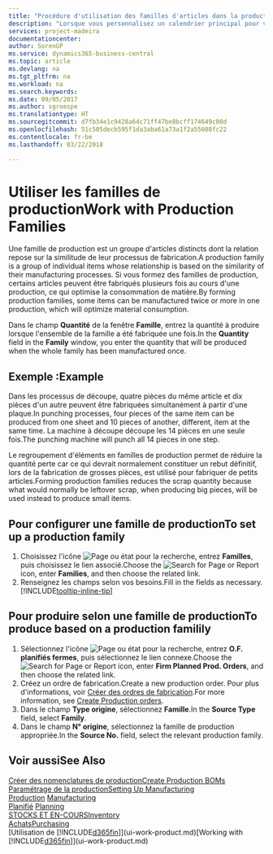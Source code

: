 ```yaml
---
title: "Procédure d'utilisation des familles d'articles dans la production | Microsoft Docs"
description: "Lorsque vous personnalisez un calendrier principal pour votre société ou pour l'un de ses partenaires commerciaux, votre tâche consiste essentiellement à modifier le statut des jours ouvrés et chômés."
services: project-madeira
documentationcenter: 
author: SorenGP
ms.service: dynamics365-business-central
ms.topic: article
ms.devlang: na
ms.tgt_pltfrm: na
ms.workload: na
ms.search.keywords: 
ms.date: 09/05/2017
ms.author: sgroespe
ms.translationtype: HT
ms.sourcegitcommit: d7fb34e1c9428a64c71ff47be8bcff174649c00d
ms.openlocfilehash: 51c505decb595f1da3aba61a73a1f2a55608fc22
ms.contentlocale: fr-be
ms.lasthandoff: 03/22/2018

---
```

# <a name="work-with-production-families"></a><span data-ttu-id="888d1-103">Utiliser les familles de production</span><span class="sxs-lookup"><span data-stu-id="888d1-103">Work with Production Families</span></span>
<span data-ttu-id="888d1-104">Une famille de production est un groupe d'articles distincts dont la relation repose sur la similitude de leur processus de fabrication.</span><span class="sxs-lookup"><span data-stu-id="888d1-104">A production family is a group of individual items whose relationship is based on the similarity of their manufacturing processes.</span></span> <span data-ttu-id="888d1-105">Si vous formez des familles de production, certains articles peuvent être fabriqués plusieurs fois au cours d'une production, ce qui optimise la consommation de matière.</span><span class="sxs-lookup"><span data-stu-id="888d1-105">By forming production families, some items can be manufactured twice or more in one production, which will optimize material consumption.</span></span>

<span data-ttu-id="888d1-106">Dans le champ **Quantité** de la fenêtre **Famille**, entrez la quantité à produire lorsque l'ensemble de la famille a été fabriquée une fois.</span><span class="sxs-lookup"><span data-stu-id="888d1-106">In the **Quantity** field in the **Family** window, you enter the quantity that will be produced when the whole family has been manufactured once.</span></span>

## <a name="example"></a><span data-ttu-id="888d1-107">Exemple :</span><span class="sxs-lookup"><span data-stu-id="888d1-107">Example</span></span>
<span data-ttu-id="888d1-108">Dans les processus de découpe, quatre pièces du même article et dix pièces d'un autre peuvent être fabriquées simultanément à partir d'une plaque.</span><span class="sxs-lookup"><span data-stu-id="888d1-108">In punching processes, four pieces of the same item can be produced from one sheet and 10 pieces of another, different, item at the same time.</span></span> <span data-ttu-id="888d1-109">La machine à découpe découpe les 14 pièces en une seule fois.</span><span class="sxs-lookup"><span data-stu-id="888d1-109">The punching machine will punch all 14 pieces in one step.</span></span>

<span data-ttu-id="888d1-110">Le regroupement d'éléments en familles de production permet de réduire la quantité perte car ce qui devrait normalement constituer un rebut définitif, lors de la fabrication de grosses pièces, est utilisé pour fabriquer de petits articles.</span><span class="sxs-lookup"><span data-stu-id="888d1-110">Forming production families reduces the scrap quantity because what would normally be leftover scrap, when producing big pieces, will be used instead to produce small items.</span></span>

## <a name="to-set-up-a-production-family"></a><span data-ttu-id="888d1-111">Pour configurer une famille de production</span><span class="sxs-lookup"><span data-stu-id="888d1-111">To set up a production family</span></span>
1. <span data-ttu-id="888d1-112">Choisissez l'icône ![Page ou état pour la recherche](media/ui-search/search_small.png "Page ou état pour la recherche"), entrez **Familles**, puis choisissez le lien associé.</span><span class="sxs-lookup"><span data-stu-id="888d1-112">Choose the ![Search for Page or Report](media/ui-search/search_small.png "Search for Page or Report icon") icon, enter **Families**, and then choose the related link.</span></span>
2. <span data-ttu-id="888d1-113">Renseignez les champs selon vos besoins.</span><span class="sxs-lookup"><span data-stu-id="888d1-113">Fill in the fields as necessary.</span></span> [!INCLUDE[tooltip-inline-tip](includes/tooltip-inline-tip_md.md)]

## <a name="to-produce-based-on-a-production-familily"></a><span data-ttu-id="888d1-114">Pour produire selon une famille de production</span><span class="sxs-lookup"><span data-stu-id="888d1-114">To produce based on a production familily</span></span>
1. <span data-ttu-id="888d1-115">Sélectionnez l'icône ![Page ou état pour la recherche](media/ui-search/search_small.png "Page ou état pour la recherche"), entrez **O.F. planifiés fermes**, puis sélectionnez le lien connexe.</span><span class="sxs-lookup"><span data-stu-id="888d1-115">Choose the ![Search for Page or Report](media/ui-search/search_small.png "Search for Page or Report icon") icon, enter **Firm Planned Prod. Orders**, and then choose the related link.</span></span>
2. <span data-ttu-id="888d1-116">Créez un ordre de fabrication.</span><span class="sxs-lookup"><span data-stu-id="888d1-116">Create a new production order.</span></span> <span data-ttu-id="888d1-117">Pour plus d'informations, voir [Créer des ordres de fabrication](production-how-to-create-production-orders.md).</span><span class="sxs-lookup"><span data-stu-id="888d1-117">For more information, see [Create Production orders](production-how-to-create-production-orders.md).</span></span>
3. <span data-ttu-id="888d1-118">Dans le champ **Type origine**, sélectionnez **Famille**.</span><span class="sxs-lookup"><span data-stu-id="888d1-118">In the **Source Type** field, select **Family**.</span></span>  
4. <span data-ttu-id="888d1-119">Dans le champ **N° origine**, sélectionnez la famille de production appropriée.</span><span class="sxs-lookup"><span data-stu-id="888d1-119">In the **Source No.** field, select the relevant production family.</span></span>

## <a name="see-also"></a><span data-ttu-id="888d1-120">Voir aussi</span><span class="sxs-lookup"><span data-stu-id="888d1-120">See Also</span></span>
[<span data-ttu-id="888d1-121">Créer des nomenclatures de production</span><span class="sxs-lookup"><span data-stu-id="888d1-121">Create Production BOMs</span></span>](production-how-to-create-production-boms.md)  
[<span data-ttu-id="888d1-122">Paramétrage de la production</span><span class="sxs-lookup"><span data-stu-id="888d1-122">Setting Up Manufacturing</span></span>](production-configure-production-processes.md)  
<span data-ttu-id="888d1-123">[Production](production-manage-manufacturing.md)  </span><span class="sxs-lookup"><span data-stu-id="888d1-123">[Manufacturing](production-manage-manufacturing.md)  </span></span>  
<span data-ttu-id="888d1-124">[Planifié](production-planning.md) </span><span class="sxs-lookup"><span data-stu-id="888d1-124">[Planning](production-planning.md) </span></span>  
[<span data-ttu-id="888d1-125">STOCKS ET EN-COURS</span><span class="sxs-lookup"><span data-stu-id="888d1-125">Inventory</span></span>](inventory-manage-inventory.md)  
[<span data-ttu-id="888d1-126">Achats</span><span class="sxs-lookup"><span data-stu-id="888d1-126">Purchasing</span></span>](purchasing-manage-purchasing.md)  
<span data-ttu-id="888d1-127">[Utilisation de [!INCLUDE[d365fin](includes/d365fin_md.md)]](ui-work-product.md)</span><span class="sxs-lookup"><span data-stu-id="888d1-127">[Working with [!INCLUDE[d365fin](includes/d365fin_md.md)]](ui-work-product.md)</span></span>

